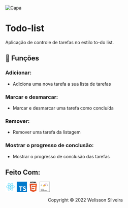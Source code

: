 ![Capa](https://user-images.githubusercontent.com/65079043/174087766-c525f14b-9879-464d-89a3-31d9ed71b7a9.png)

# Todo-list

Aplicação de controle de tarefas no estilo to-do list.

## 🔧 Funções

### Adicionar:
- Adiciona uma nova tarefa a sua lista de tarefas

### Marcar e desmarcar:
- Marcar e desmarcar uma tarefa como concluída

### Remover:
- Remover uma tarefa da listagem

### Mostrar o progresso de conclusão:
- Mostrar o progresso de conclusão das tarefas

## Feito Com:

<code><img height="32" src="https://raw.githubusercontent.com/github/explore/80688e429a7d4ef2fca1e82350fe8e3517d3494d/topics/react/react.png" alt="React"/></code>
<code><img height="32" src="https://raw.githubusercontent.com/github/explore/80688e429a7d4ef2fca1e82350fe8e3517d3494d/topics/typescript/typescript.png" alt="Typescript"/></code>
<code><img height="32" src="https://raw.githubusercontent.com/github/explore/80688e429a7d4ef2fca1e82350fe8e3517d3494d/topics/html/html.png" alt="HTML5"/></code>
<code><img height="32" src="https://raw.githubusercontent.com/github/explore/80688e429a7d4ef2fca1e82350fe8e3517d3494d/topics/styled-components/styled-components.png" alt="Styled Components"/></code>


<p align="center">Copyright © 2022 Welisson Silveira</p>
